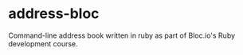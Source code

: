 # address-bloc
Command-line address book written in ruby as part of Bloc.io's Ruby development course.
